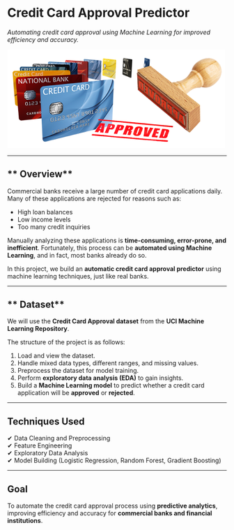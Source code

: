 # **Credit Card Approval Predictor**  
*Automating credit card approval using Machine Learning for improved efficiency and accuracy.*

<img src="credit%20cards.png" alt="Credit Card" width="500"/>

---

## ** Overview**
Commercial banks receive a large number of credit card applications daily. Many of these applications are rejected for reasons such as:  
- High loan balances  
- Low income levels  
- Too many credit inquiries  

Manually analyzing these applications is **time-consuming, error-prone, and inefficient**. Fortunately, this process can be **automated using Machine Learning**, and in fact, most banks already do so.

In this project, we build an **automatic credit card approval predictor** using machine learning techniques, just like real banks.

---

## ** Dataset**
We will use the **Credit Card Approval dataset** from the **UCI Machine Learning Repository**.  

The structure of the project is as follows:  
1. Load and view the dataset.  
2. Handle mixed data types, different ranges, and missing values.  
3. Preprocess the dataset for model training.  
4. Perform **exploratory data analysis (EDA)** to gain insights.  
5. Build a **Machine Learning model** to predict whether a credit card application will be **approved** or **rejected**.  

---

## **Techniques Used**
✔ Data Cleaning and Preprocessing  
✔ Feature Engineering  
✔ Exploratory Data Analysis  
✔ Model Building (Logistic Regression, Random Forest, Gradient Boosting)  

---

## **Goal**
To automate the credit card approval process using **predictive analytics**, improving efficiency and accuracy for **commercial banks and financial institutions**.
